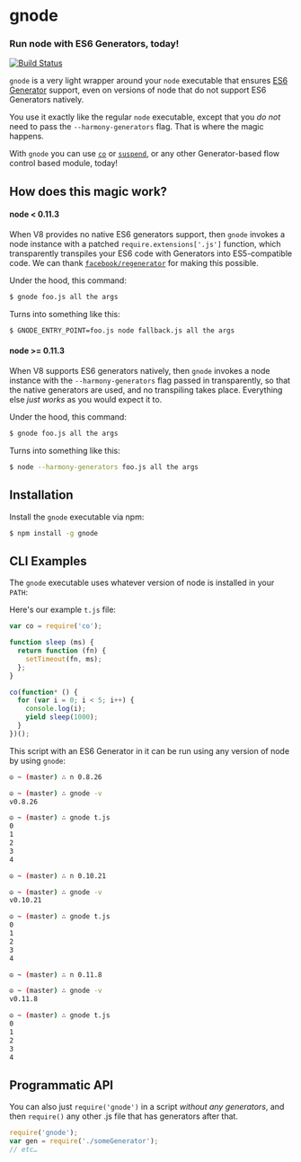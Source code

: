 gnode
=====
### Run node with ES6 Generators, today!
[![Build Status](https://travis-ci.org/TooTallNate/gnode.png?branch=master)](https://travis-ci.org/TooTallNate/gnode)

`gnode` is a very light wrapper around your `node` executable that ensures
[ES6 Generator][generators] support, even on versions of node that do not
support ES6 Generators natively.

You use it exactly like the regular `node` executable, except that you _do not_
need to pass the `--harmony-generators` flag. That is where the magic happens.

With `gnode` you can use [`co`][co] or [`suspend`][suspend], or any other
Generator-based flow control based module, today!


How does this magic work?
-------------------------

#### node &lt; 0.11.3

When V8 provides no native ES6 generators support, then `gnode` invokes a node
instance with a patched `require.extensions['.js']` function, which transparently
transpiles your ES6 code with Generators into ES5-compatible code. We can thank
[`facebook/regenerator`][regenerator] for making this possible.

Under the hood, this command:

``` bash
$ gnode foo.js all the args
```

Turns into something like this:

``` bash
$ GNODE_ENTRY_POINT=foo.js node fallback.js all the args
```

#### node &gt;= 0.11.3

When V8 supports ES6 generators natively, then `gnode` invokes a node instance
with the `--harmony-generators` flag passed in transparently, so that the native
generators are used, and no transpiling takes place. Everything else _just works_
as you would expect it to.

Under the hood, this command:

``` bash
$ gnode foo.js all the args
```

Turns into something like this:

``` bash
$ node --harmony-generators foo.js all the args
```


Installation
------------

Install the `gnode` executable via npm:

``` bash
$ npm install -g gnode
```


CLI Examples
------------

The `gnode` executable uses whatever version of node is installed in your `PATH`:

Here's our example `t.js` file:

``` js
var co = require('co');

function sleep (ms) {
  return function (fn) {
    setTimeout(fn, ms);
  };
}

co(function* () {
  for (var i = 0; i < 5; i++) {
    console.log(i);
    yield sleep(1000);
  }
})();
```

This script with an ES6 Generator in it can be run using any version of node
by using `gnode`:

``` bash
☮ ~ (master) ∴ n 0.8.26

☮ ~ (master) ∴ gnode -v
v0.8.26

☮ ~ (master) ∴ gnode t.js
0
1
2
3
4

☮ ~ (master) ∴ n 0.10.21

☮ ~ (master) ∴ gnode -v
v0.10.21

☮ ~ (master) ∴ gnode t.js
0
1
2
3
4

☮ ~ (master) ∴ n 0.11.8

☮ ~ (master) ∴ gnode -v
v0.11.8

☮ ~ (master) ∴ gnode t.js
0
1
2
3
4
```


Programmatic API
----------------

You can also just `require('gnode')` in a script _without any generators_, and
then `require()` any other .js file that has generators after that.

``` js
require('gnode');
var gen = require('./someGenerator');
// etc…
```

[co]: https://github.com/visionmedia/co
[suspend]: https://github.com/jmar777/suspend
[generators]: http://wiki.ecmascript.org/doku.php?id=harmony:generators
[regenerator]: https://github.com/facebook/regenerator

